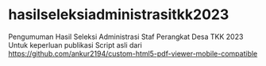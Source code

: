 # hasilseleksiadministrasitkk2023
Pengumuman Hasil Seleksi Administrasi Staf Perangkat Desa TKK 2023
Untuk keperluan publikasi
Script asli dari https://github.com/ankur2194/custom-html5-pdf-viewer-mobile-compatible
